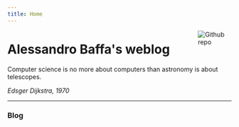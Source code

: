 ```yaml
---
title: Home
---
```


[<img src="../assets/images/logo.gif" style="max-width:15%;min-width:40px;float:right;" alt="Github repo" />](https://github.com/alebaffa)

# Alessandro Baffa's weblog

<p>Computer science is no more about computers than astronomy is about telescopes.</p> 

<i>Edsger Dijkstra, 1970</i>

<hr/>

### Blog
